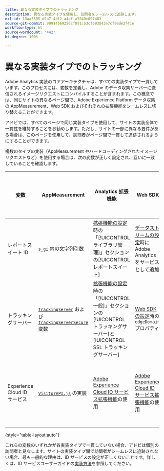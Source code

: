 ```yaml
---
title: 異なる実装タイプでのトラッキング
description: 異なる実装タイプを使用し、訪問者をシームレスに追跡します。
exl-id: 18aa5595-d2a7-4df2-a4ef-a5040c097483
source-git-commit: 90914569256cf891cb3cf693843e7cf9ede2f4ce
workflow-type: ht
source-wordcount: '442'
ht-degree: 100%

---
```


# 異なる実装タイプでのトラッキング

Adobe Analytics 実装のコアアーキテクチャは、すべての実装タイプで一貫しています。このプロセスには、変数を定義し、Adobe のデータ収集サーバーに送信されるイメージリクエストにコンパイルすることが含まれます。この概念では、同じサイトの異なるページ間で、Adobe Experience Platform データ収集の AppMeasurement、Web SDK およびそれぞれの拡張機能をシームレスに切り替えることができます。

アドビでは、すべてのページで同じ実装タイプを使用して、サイトの実装全体で一貫性を維持することをお勧めします。ただし、サイトの一部に異なる要件がある場合は、このページを使用して、訪問者がページ間で一貫して追跡されるようにすることができます。

複数のタイプの実装（AppMeasurement やハードコーディングされたイメージリクエストなど）を使用する場合は、次の変数が正しく設定され、互いに一致していることを確認します。

| 変数 | AppMeasurement | Analytics 拡張機能 | Web SDK | Web SDK 拡張機能 | ハードコーディングされたイメージリクエスト |
| --- | --- | --- | --- | --- | --- |
| レポートスイート ID | [`s_gi`](../vars/functions/s-gi.md) 内の文字列引数 | [拡張機能の設定](https://experienceleague.adobe.com/docs/experience-platform/tags/extensions/client/analytics/overview.html?lang=ja)時の「[!UICONTROL ライブラリ管理]」セクションの[!UICONTROL レポートスイート] | [データストリームの設定](https://experienceleague.adobe.com/docs/experience-platform/edge/datastreams/configure.html?lang=ja)時に Adobe Analytics をサービスとして追加 | [データストリームの設定](https://experienceleague.adobe.com/docs/experience-platform/edge/datastreams/configure.html?lang=ja)時に Adobe Analytics をサービスとして追加 | URL `pathname` の一部（`/b/ss/` の後） |
| トラッキングサーバー | [`trackingServer`](../vars/config-vars/trackingserver.md) および [`trackingServerSecure`](../vars/config-vars/trackingserversecure.md) 変数 | [拡張機能の設定](https://experienceleague.adobe.com/docs/experience-platform/tags/extensions/client/analytics/overview.html?lang=ja)時の「[!UICONTROL 一般]」セクションの[!UICONTROL トラッキングサーバー]と [!UICONTROL SSL トラッキングサーバー] | [Web SDK の設定](https://experienceleague.adobe.com/docs/experience-platform/edge/fundamentals/configuring-the-sdk.html?lang=ja)時の `edgeDomain` プロパティ | [拡張機能の設定](https://experienceleague.adobe.com/docs/experience-platform/edge/extension/web-sdk-extension-configuration.html?lang=ja)時の [!UICONTROL Edge ドメイン] | イメージリクエスト URL の `hostname` |
| Experience Cloud ID サービス | [`VisitorAPI.js`](https://experienceleague.adobe.com/docs/id-service/using/implementation/setup-analytics.html?lang=ja) の実装 | [Adobe Experience Cloud ID サービス拡張機能](https://experienceleague.adobe.com/docs/experience-platform/tags/extensions/client/id-service/overview.html?lang=ja)の使用 | [Adobe Experience Cloud ID サービス拡張機能](https://experienceleague.adobe.com/docs/experience-platform/tags/extensions/client/id-service/overview.html?lang=ja)の使用 | [Adobe Experience Cloud ID サービス拡張機能](https://experienceleague.adobe.com/docs/experience-platform/tags/extensions/client/id-service/overview.html?lang=ja)の使用 | 目的の ID を取得するための [ID サービスサーバーへの個別の呼び出し](https://experienceleague.adobe.com/docs/id-service/using/implementation/direct-integration.html?lang=ja)の実行 |

{style=&quot;table-layout:auto&quot;}

これらの変数のいずれかが各実装タイプで一貫していない場合、アドビは個別の訪問者と見なします。サイトの実装タイプ間で訪問者がシームレスに追跡されない場合、最も一般的な理由は、ID サービスの設定が正しくないことです。詳しくは、ID サービスユーザーガイドの[実装方法](https://experienceleague.adobe.com/docs/id-service/using/implementation/implementation-methods.html?lang=ja)を参照してください。
